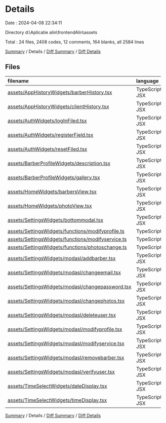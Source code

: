 # Details

Date : 2024-04-08 22:34:11

Directory d:\\Aplicatie alin\\frontendAlin\\assets

Total : 24 files,  2408 codes, 12 comments, 164 blanks, all 2584 lines

[Summary](results.md) / Details / [Diff Summary](diff.md) / [Diff Details](diff-details.md)

## Files
| filename | language | code | comment | blank | total |
| :--- | :--- | ---: | ---: | ---: | ---: |
| [assets/AppHistoryWidgets/barberHistory.tsx](/assets/AppHistoryWidgets/barberHistory.tsx) | TypeScript JSX | 244 | 0 | 11 | 255 |
| [assets/AppHistoryWidgets/clientHistory.tsx](/assets/AppHistoryWidgets/clientHistory.tsx) | TypeScript JSX | 172 | 0 | 9 | 181 |
| [assets/AuthWidgets/logInFiled.tsx](/assets/AuthWidgets/logInFiled.tsx) | TypeScript JSX | 105 | 0 | 4 | 109 |
| [assets/AuthWidgets/registerField.tsx](/assets/AuthWidgets/registerField.tsx) | TypeScript JSX | 144 | 0 | 5 | 149 |
| [assets/AuthWidgets/resetFiled.tsx](/assets/AuthWidgets/resetFiled.tsx) | TypeScript JSX | 109 | 0 | 2 | 111 |
| [assets/BarberProfileWidgets/description.tsx](/assets/BarberProfileWidgets/description.tsx) | TypeScript JSX | 59 | 0 | 2 | 61 |
| [assets/BarberProfileWidgets/gallery.tsx](/assets/BarberProfileWidgets/gallery.tsx) | TypeScript JSX | 48 | 0 | 2 | 50 |
| [assets/HomeWidgets/barbersView.tsx](/assets/HomeWidgets/barbersView.tsx) | TypeScript JSX | 111 | 1 | 7 | 119 |
| [assets/HomeWidgets/photoView.tsx](/assets/HomeWidgets/photoView.tsx) | TypeScript JSX | 72 | 2 | 7 | 81 |
| [assets/SettingsWidgets/bottommodal.tsx](/assets/SettingsWidgets/bottommodal.tsx) | TypeScript JSX | 94 | 1 | 8 | 103 |
| [assets/SettingsWidgets/functions/modifyprofile.ts](/assets/SettingsWidgets/functions/modifyprofile.ts) | TypeScript | 92 | 5 | 18 | 115 |
| [assets/SettingsWidgets/functions/modifyservice.ts](/assets/SettingsWidgets/functions/modifyservice.ts) | TypeScript | 47 | 0 | 9 | 56 |
| [assets/SettingsWidgets/functions/photoschange.ts](/assets/SettingsWidgets/functions/photoschange.ts) | TypeScript | 60 | 1 | 11 | 72 |
| [assets/SettingsWidgets/modasl/addbarber.tsx](/assets/SettingsWidgets/modasl/addbarber.tsx) | TypeScript JSX | 75 | 0 | 4 | 79 |
| [assets/SettingsWidgets/modasl/changeemail.tsx](/assets/SettingsWidgets/modasl/changeemail.tsx) | TypeScript JSX | 0 | 0 | 1 | 1 |
| [assets/SettingsWidgets/modasl/changepassword.tsx](/assets/SettingsWidgets/modasl/changepassword.tsx) | TypeScript JSX | 0 | 0 | 1 | 1 |
| [assets/SettingsWidgets/modasl/changephotos.tsx](/assets/SettingsWidgets/modasl/changephotos.tsx) | TypeScript JSX | 118 | 0 | 8 | 126 |
| [assets/SettingsWidgets/modasl/deleteuser.tsx](/assets/SettingsWidgets/modasl/deleteuser.tsx) | TypeScript JSX | 112 | 0 | 5 | 117 |
| [assets/SettingsWidgets/modasl/modifyprofile.tsx](/assets/SettingsWidgets/modasl/modifyprofile.tsx) | TypeScript JSX | 174 | 0 | 10 | 184 |
| [assets/SettingsWidgets/modasl/modifyservice.tsx](/assets/SettingsWidgets/modasl/modifyservice.tsx) | TypeScript JSX | 207 | 0 | 12 | 219 |
| [assets/SettingsWidgets/modasl/removebarber.tsx](/assets/SettingsWidgets/modasl/removebarber.tsx) | TypeScript JSX | 113 | 0 | 7 | 120 |
| [assets/SettingsWidgets/modasl/verifyuser.tsx](/assets/SettingsWidgets/modasl/verifyuser.tsx) | TypeScript JSX | 125 | 0 | 8 | 133 |
| [assets/TimeSelectWidgets/dateDisplay.tsx](/assets/TimeSelectWidgets/dateDisplay.tsx) | TypeScript JSX | 69 | 2 | 3 | 74 |
| [assets/TimeSelectWidgets/timeDisplay.tsx](/assets/TimeSelectWidgets/timeDisplay.tsx) | TypeScript JSX | 58 | 0 | 10 | 68 |

[Summary](results.md) / Details / [Diff Summary](diff.md) / [Diff Details](diff-details.md)